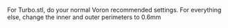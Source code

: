 For Turbo.stl, do your normal Voron recommended settings. 
For everything else, change the inner and outer perimeters to 0.6mm
